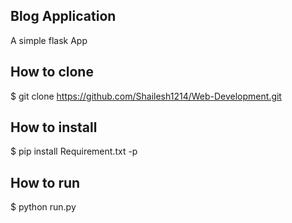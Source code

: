 ## Blog Application
A simple flask App

## How to clone
$ git clone https://github.com/Shailesh1214/Web-Development.git

## How to install
$ pip install Requirement.txt -p

## How to run
$ python run.py